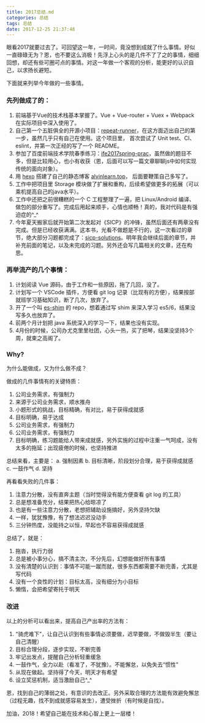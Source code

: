 ```yaml
---
title: 2017总结.md
categories: 总结
tags: 总结
date: 2017-12-25 21:37:48
---
```


眼看2017就要过去了。可回望这一年，一时间，竟没想到成就了什么事情。好似一直碌碌无为？恩，也不要这么消极！先浮上心头的是几件不了了之的事情，细细回想，却还有些可圈可点的事情。对这一年做一个客观的分析，能更好的认识自己，以求扬长避短。

<!-- more -->

下面就来列举今年做的一些事情。

### 先列做成了的：

1. 前端基于Vue的技术栈基本掌握了。Vue + Vue-router + Vuex + Webpack 在实际项目中深入使用了。
2. 自己第一个五脏俱全的开源小项目：[repeat-runner](https://github.com/huanguolin/repeat-runner)，在这方面迈出自己的第一步，虽然几乎只有自己在使用。这个项目里， 首次尝试了 Unit test、CI、eslint，并第一次正经的写了一个 README。
3. 参加了百度前端技术学院春季练习：[ife2017spring-prac](https://github.com/huanguolin/ife2017spring-prac)，虽然做的题目不多，但是比较用心，也小有收获（恩，后面可以写一篇文章聊聊js中如何实现传统的面向对象）。
4. 用 [hexo](https://hexo.io/zh-cn/) 搭建了自己的静态博客 [alvinlearn.top](http://alvinlearn.top/)， 后面要鞭策自己多写了。
5. 工作中把项目里 Storage 模块做了扩展和重构，后续希望做更多的拓展（可以乘机提高自己的java水平）。
6. 工作中还把之前很糟糕的一个 C 工程整理了一遍，把 Linux/Android 编译、做包的部分重写了。完成后用起来顺手，心情也顺畅！真的，我对代码是有强迫症的^_^
7. 今年夏天搬家后就开始第二次发起对《SICP》的冲锋，虽然后面还有两章没有完成。但是已经收获满满。这本书，光看不做题是不行的，这一次看过的章节，绝大部分习题都完成了：[sicp-solutions](https://github.com/huanguolin/sicp-solutions)。明年我会继续后面的章节，并补充前面的笔记，以及未完成的习题。另外还会写几篇相关的文章，还在构思。


### 再举流产的几个事情：

1. 计划阅读 Vue 源码，由于工作和一些原因，拖了几回，没了。
2. 计划写一个 VSCode 插件，方便看 git log 记录（比现有的方便），结果按部就班学习基础知识，断了几次，放弃了。
3. 开了一个叫 [es-shim](https://github.com/huanguolin/es-shim) 的 repo，想着通过写 shim 来深入学习 es5/6，结果没写多久也放弃了。
4. 前两个月计划把 java 系统深入的学习一下，结果也没有实现。
5. 4月份的时候，公司办尤克里里社团，心头一热，买了把琴，结果没坚持3个周，就束之高阁了。


### Why?

为什么能做成，又为什么做不成？

做成的几件事情有的关键特质：
1. 公司业务需求，有强制力
2. 来源于公司业务需求，顺水推舟
3. 小题形式的挑战，目标精确，有对比，易于获得成就感
4. 目标明确，易于达成
5. 公司业务需求，有强制力
6. 公司业务需求，有强制力
7. 目标明确，练习题能给人带来成就感，另外实施的过程中注重一气呵成，没有太多的拖延；出现疲倦的时候，也坚持推进

总结来看，主要是：
a. 强制因素
b. 目标清晰，阶段划分合理，易于获得成就感
c. 一鼓作气
d. 坚持

再看看失败的几件事：
1. 注意力分散，没有直奔主题（当时觉得没有能方便查看 git log 的工具）
2. 总是想准备充分，结果把热心给晾凉了
3. 也是有一些注意力分散，老想把辅助设施搞好，另外坚持欠缺
4. 一样，犹犹豫豫，有了想法迟迟没动手
5. 三分钟热度，没能持之以恒，早起也不容易获得成就感

总结了，就是：
1. 拖沓，执行力弱
2. 总是被小事分心，搞不清主次，不分先后，幻想能做好所有事情
3. 没有清楚的认识到：事情不可能一蹴而就，很多东西都需要不断完善，尤其是写代码
4. 没有一个良性的计划：目标太高，没有细分为小目标
5. 懒惰，会把希望寄托于明天



### 改进

以上的分析可以看出来，提高自己产出率的方法有：
1. “骑虎难下”，让自己认识到有些事情必须要做，迟早要做，不做毁半生（要让自己清醒）
2. 目标合理分段，逐步实现，不断完善
3. 牢记出发点，提醒自己分析轻重缓急
4. 一鼓作气，全力以赴（看准了，不犹豫）。不能懈怠，以免失去“惯性”
5. 从现在做起。坚持得了今天，明天才有希望
6. 设立奖惩机制，适当激励自己^_^

恩，找到自己的薄弱之处，有意识的去改正。另外采取合理的方法能有效避免懈怠（过程无趣，找不到成就感容易发生），遭受挫折（有时候是自找）。

加油，2018！希望自己能在技术和心智上更上一层楼！
